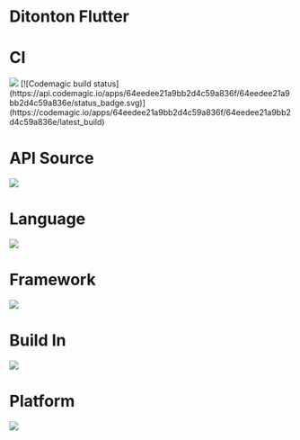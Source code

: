 # Ditonton Flutter


# CI
<img src="https://img.shields.io/badge/codemagic-%23F45E3F.svg?&style=for-the-badge&logo=codemagic&logoColor=white" />
[![Codemagic build status](https://api.codemagic.io/apps/64eedee21a9bb2d4c59a836f/64eedee21a9bb2d4c59a836e/status_badge.svg)](https://codemagic.io/apps/64eedee21a9bb2d4c59a836f/64eedee21a9bb2d4c59a836e/latest_build)

# API Source
<img src="https://img.shields.io/badge/the%20movie%20database-%2301D277.svg?&style=for-the-badge&logo=the%20movie%20database&logoColor=white" />

# Language
<img src="https://img.shields.io/badge/dart-%230175C2.svg?&style=for-the-badge&logo=dart&logoColor=white" />

# Framework
<img src="https://img.shields.io/badge/flutter-%2302569B.svg?&style=for-the-badge&logo=flutter&logoColor=white" />

# Build In
<img src="https://img.shields.io/badge/visual%20studio%20code-%23007ACC.svg?&style=for-the-badge&logo=visual%20studio%20code&logoColor=white" />

# Platform
<img src="https://img.shields.io/badge/android-%233DDC84.svg?&style=for-the-badge&logo=android&logoColor=black" />






